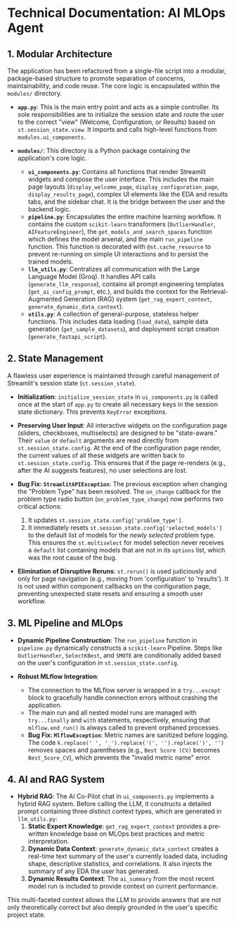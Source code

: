 # Technical Documentation: AI MLOps Agent

## 1. Modular Architecture

The application has been refactored from a single-file script into a modular, package-based structure to promote separation of concerns, maintainability, and code reuse. The core logic is encapsulated within the `modules/` directory.

-   **`app.py`**: This is the main entry point and acts as a simple controller. Its sole responsibilities are to initialize the session state and route the user to the correct "view" (Welcome, Configuration, or Results) based on `st.session_state.view`. It imports and calls high-level functions from `modules.ui_components`.

-   **`modules/`**: This directory is a Python package containing the application's core logic.
    -   **`ui_components.py`**: Contains all functions that render Streamlit widgets and compose the user interface. This includes the main page layouts (`display_welcome_page`, `display_configuration_page`, `display_results_page`), complex UI elements like the EDA and results tabs, and the sidebar chat. It is the bridge between the user and the backend logic.
    -   **`pipeline.py`**: Encapsulates the entire machine learning workflow. It contains the custom `scikit-learn` transformers (`OutlierHandler`, `AIFeatureEngineer`), the `get_models_and_search_spaces` function which defines the model arsenal, and the main `run_pipeline` function. This function is decorated with `@st.cache_resource` to prevent re-running on simple UI interactions and to persist the trained models.
    -   **`llm_utils.py`**: Centralizes all communication with the Large Language Model (Groq). It handles API calls (`generate_llm_response`), contains all prompt engineering templates (`get_ai_config_prompt`, etc.), and builds the context for the Retrieval-Augmented Generation (RAG) system (`get_rag_expert_context`, `generate_dynamic_data_context`).
    -   **`utils.py`**: A collection of general-purpose, stateless helper functions. This includes data loading (`load_data`), sample data generation (`get_sample_datasets`), and deployment script creation (`generate_fastapi_script`).

## 2. State Management

A flawless user experience is maintained through careful management of Streamlit's session state (`st.session_state`).

-   **Initialization**: `initialize_session_state` in `ui_components.py` is called once at the start of `app.py` to create all necessary keys in the session state dictionary. This prevents `KeyError` exceptions.

-   **Preserving User Input**: All interactive widgets on the configuration page (sliders, checkboxes, multiselects) are designed to be "state-aware." Their `value` or `default` arguments are read directly from `st.session_state.config`. At the end of the configuration page render, the current values of all these widgets are written back to `st.session_state.config`. This ensures that if the page re-renders (e.g., after the AI suggests features), no user selections are lost.

-   **Bug Fix: `StreamlitAPIException`**: The previous exception when changing the "Problem Type" has been resolved. The `on_change` callback for the problem type radio button (`on_problem_type_change`) now performs two critical actions:
    1.  It updates `st.session_state.config['problem_type']`.
    2.  It immediately resets `st.session_state.config['selected_models']` to the default list of models for the *newly selected* problem type.
    This ensures the `st.multiselect` for model selection never receives a `default` list containing models that are not in its `options` list, which was the root cause of the bug.

-   **Elimination of Disruptive Reruns**: `st.rerun()` is used judiciously and only for page navigation (e.g., moving from 'configuration' to 'results'). It is not used within component callbacks on the configuration page, preventing unexpected state resets and ensuring a smooth user workflow.

## 3. ML Pipeline and MLOps

-   **Dynamic Pipeline Construction**: The `run_pipeline` function in `pipeline.py` dynamically constructs a `scikit-learn` Pipeline. Steps like `OutlierHandler`, `SelectKBest`, and `SMOTE` are conditionally added based on the user's configuration in `st.session_state.config`.

-   **Robust MLflow Integration**:
    -   The connection to the MLflow server is wrapped in a `try...except` block to gracefully handle connection errors without crashing the application.
    -   The main run and all nested model runs are managed with `try...finally` and `with` statements, respectively, ensuring that `mlflow.end_run()` is always called to prevent orphaned processes.
    -   **Bug Fix: `MlflowException`**: Metric names are sanitized before logging. The code `k.replace(' ', '_').replace('(', '').replace(')', '')` removes spaces and parentheses (e.g., `Best Score (CV)` becomes `Best_Score_CV`), which prevents the "invalid metric name" error.

## 4. AI and RAG System

-   **Hybrid RAG**: The AI Co-Pilot chat in `ui_components.py` implements a hybrid RAG system. Before calling the LLM, it constructs a detailed prompt containing three distinct context types, which are generated in `llm_utils.py`:
    1.  **Static Expert Knowledge**: `get_rag_expert_context` provides a pre-written knowledge base on MLOps best practices and metric interpretation.
    2.  **Dynamic Data Context**: `generate_dynamic_data_context` creates a real-time text summary of the user's currently loaded data, including shape, descriptive statistics, and correlations. It also injects the summary of any EDA the user has generated.
    3.  **Dynamic Results Context**: The `ai_summary` from the most recent model run is included to provide context on current performance.

This multi-faceted context allows the LLM to provide answers that are not only theoretically correct but also deeply grounded in the user's specific project state.